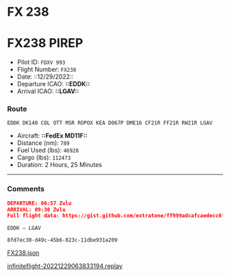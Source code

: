 # FX 238

# FX238 PIREP

- Pilot ID: `FDXV 993`
- Flight Number: `FX238`
- Date: ::12/29/2022::
- Departure ICAO: **::EDDK::**
- Arrival ICAO: **::LGAV::**

### Route

```other
EDDK DK140 COL OTT MSR ROPOX KEA D067P DME16 CF21R FF21R RW21R LGAV
```

- Aircraft: **::FedEx MD11F::**
- Distance (nm): `789`
- Fuel Used (lbs): `46928`
- Cargo (lbs): `112473`
- Duration: 2 Hours, 25 Minutes

---

### Comments

```json
DEPARTURE: 06:57 Zulu
ARRIVAL: 09:30 Zulu
Full flight data: https://gist.github.com/extratone/ff999adcafcaedecc6f1a814b02d0a95
```

`EDDK ⇨ LGAV`

`8fd7ec30-d49c-45b6-823c-11dbe931a209`

[FX238.json](https://gist.github.com/extratone/ff999adcafcaedecc6f1a814b02d0a95)

[infiniteflight-20221229063833194.replay](FX%20238.assets/infiniteflight-20221229063833194.replay)

